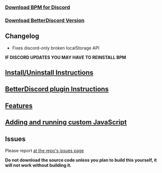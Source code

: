 ### [Download BPM for Discord](https://github.com/ByzantineFailure/BPM-for-Discord/releases/download/discord-v0.8.16-beta/BPM.for.Discord.discord-v0.8.16-beta.7z)
### [Download BetterDiscord Version](https://github.com/ByzantineFailure/BPM-for-Discord/releases/download/discord-v0.8.16-beta/betterDiscord-bpm.plugin.js)

## Changelog

* Fixes discord-only broken localStorage API

**IF DISCORD UPDATES YOU MAY HAVE TO REINSTALL BPM**

## [Install/Uninstall Instructions](https://github.com/ByzantineFailure/BPM-for-Discord/blob/discord-v0.8.16-beta/discord/INSTALLATION.md)

## [BetterDiscord plugin Instructions](https://github.com/ByzantineFailure/BPM-for-Discord/blob/discord-v0.8.16-beta/discord/BETTERDISCORD.md)

## [Features](https://github.com/ByzantineFailure/BPM-for-Discord/blob/discord-v0.8.16-beta/discord/FEATURES.md)

## [Adding and running custom JavaScript](https://github.com/ByzantineFailure/BPM-for-Discord/blob/discord-v0.8.16-beta/discord/CUSTOMJS.md)

## Issues
Please report [at the repo's issues page](https://github.com/ByzantineFailure/bpm/issues)

**Do not download the source code unless you plan to build this yourself, it will not work without building it.**
